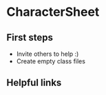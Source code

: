 # CharacterSheet

## First steps
- Invite others to help :)
- Create empty class files

## Helpful links

